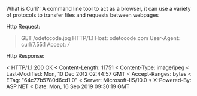 What is Curl?:
A command line tool to act as a browser, it can use a variety of protocols to transfer files and requests between webpages

Http Request:

> GET /odetocode.jpg HTTP/1.1
> Host: odetocode.com
> User-Agent: curl/7.55.1
> Accept: */*

Http Response:

< HTTP/1.1 200 OK
< Content-Length: 11751
< Content-Type: image/jpeg
< Last-Modified: Mon, 10 Dec 2012 02:44:57 GMT
< Accept-Ranges: bytes
< ETag: "64c77b5780d6cd1:0"
< Server: Microsoft-IIS/10.0
< X-Powered-By: ASP.NET
< Date: Mon, 16 Sep 2019 09:30:19 GMT
